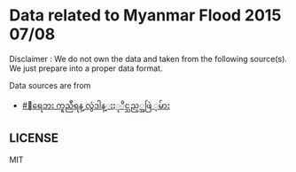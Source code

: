Data related to Myanmar Flood 2015 07/08
===================

Disclaimer : We do not own the data and taken from the following source(s). We just prepare into a proper data format.

Data sources are from 
- [#ေရေဘး ကူညီရန္ လွဴဒါန္းႏုိင္သည့္အဖြဲ ့မ်ား](https://www.facebook.com/notes/thinzar-shunlei-yi/%E1%80%B1%E1%80%9B%E1%80%B1%E1%80%98%E1%80%B8-%E1%80%80%E1%80%B0%E1%80%8A%E1%80%AE%E1%80%9B%E1%80%94%E1%80%B9-%E1%80%9C%E1%80%BD%E1%80%B4%E1%80%92%E1%80%AB%E1%80%94%E1%80%B9%E1%80%B8%E1%82%8F%E1%80%AF%E1%80%AD%E1%80%84%E1%80%B9%E1%80%9E%E1%80%8A%E1%80%B9%E1%80%B7%E1%80%A1%E1%80%96%E1%80%BC%E1%80%B2-%E1%80%B7%E1%80%99%E1%80%BA%E1%80%AC%E1%80%B8/1012941342072459?hc_location=ufi)


LICENSE
-------
MIT
